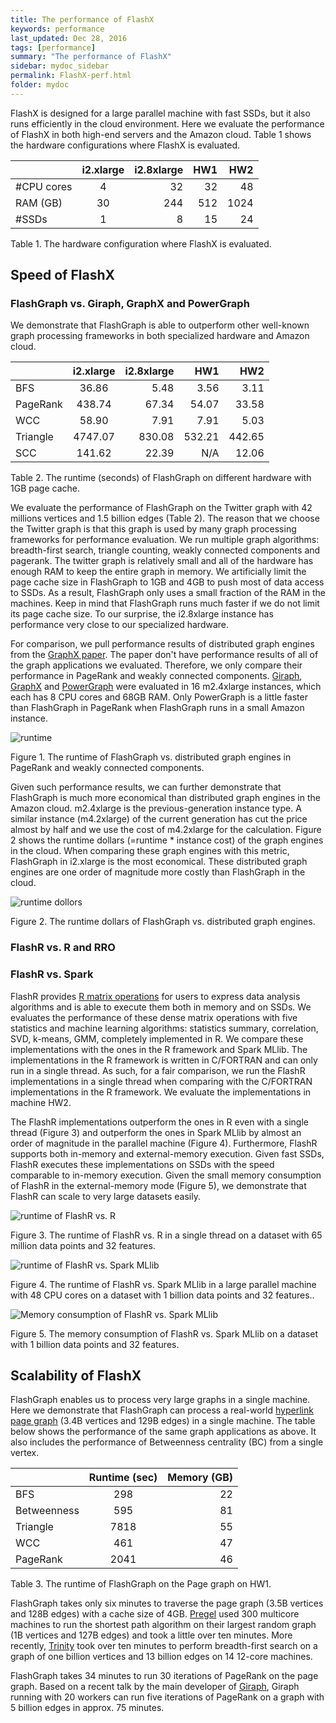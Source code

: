 ```yaml
---
title: The performance of FlashX
keywords: performance
last_updated: Dec 28, 2016
tags: [performance]
summary: "The performance of FlashX"
sidebar: mydoc_sidebar
permalink: FlashX-perf.html
folder: mydoc
---
```


FlashX is designed for a large parallel machine with fast SSDs, but it also runs efficiently in the cloud environment. Here we evaluate the performance of FlashX in both high-end servers and the Amazon cloud. Table 1 shows the hardware configurations where FlashX is evaluated.

|            | i2.xlarge | i2.8xlarge | HW1    | HW2    |
| ---------- |:---------:| ----------:|-------:|-------:|
| #CPU cores | 4         | 32         | 32     | 48     |
| RAM (GB)   | 30        | 244        | 512    | 1024   |
| #SSDs      | 1         | 8          | 15     | 24     |

Table 1. The hardware configuration where FlashX is evaluated.

## Speed of FlashX

### FlashGraph vs. Giraph, GraphX and PowerGraph

We demonstrate that FlashGraph is able to outperform other well-known graph processing frameworks in both specialized hardware and Amazon cloud.

|          | i2.xlarge | i2.8xlarge | HW1    | HW2    |
| -------- |:---------:| ----------:|-------:|-------:|
| BFS      | 36.86     | 5.48       | 3.56   | 3.11   |
| PageRank | 438.74    | 67.34      | 54.07  | 33.58  |
| WCC      | 58.90     | 7.91       | 7.91   | 5.03   |
| Triangle | 4747.07   | 830.08     | 532.21 | 442.65 |
| SCC      | 141.62    | 22.39      | N/A    | 12.06  |

Table 2. The runtime (seconds) of FlashGraph on different hardware with 1GB page cache.

We evaluate the performance of FlashGraph on the Twitter graph with 42 millions vertices and 1.5 billion edges (Table 2). The reason that we choose the Twitter graph is that this graph is used by many graph processing frameworks for performance evaluation. We run multiple graph algorithms: breadth-first search, triangle counting, weakly connected components and pagerank.
The twitter graph is relatively small and all of the hardware has enough RAM to keep the entire graph in memory. We artificially limit the page cache size in FlashGraph to 1GB and 4GB to push most of data access to SSDs. As a result, FlashGraph only uses a small fraction of the RAM in the machines. Keep in mind that FlashGraph runs much faster if we do not limit its page cache size. To our surprise, the i2.8xlarge instance has performance very close to our specialized hardware.

For comparison, we pull performance results of distributed graph engines from the [GraphX paper](https://amplab.cs.berkeley.edu/wp-content/uploads/2014/09/graphx.pdf). The paper don't have performance results of all of the graph applications we evaluated. Therefore, we only compare their performance in PageRank and weakly connected components. [Giraph](http://giraph.apache.org/), [GraphX](http://spark.apache.org/graphx/) and [PowerGraph](https://github.com/dato-code/PowerGraph) were evaluated in 16 m2.4xlarge instances, which each has 8 CPU cores and 68GB RAM. Only PowerGraph is a little faster than FlashGraph in PageRank when FlashGraph runs in a small Amazon instance.

![runtime](http://flashx.io/images/FlashGraph.vs.others.png)

Figure 1. The runtime of FlashGraph vs. distributed graph engines in PageRank and weakly connected components.

Given such performance results, we can further demonstrate that FlashGraph is much more economical than distributed graph engines in the Amazon cloud. m2.4xlarge is the previous-generation instance type. A similar instance (m4.2xlarge) of the current generation has cut the price almost by half and we use the cost of m4.2xlarge for the calculation. Figure 2 shows the runtime dollars (=runtime * instance cost) of the graph engines in the cloud. When comparing these graph engines with this metric, FlashGraph in i2.xlarge is the most economical. These distributed graph engines are one order of magnitude more costly than FlashGraph in the cloud.

![runtime dollors](http://flashx.io/images/FlashGraph.vs.others.dollor.png)

Figure 2. The runtime dollars of FlashGraph vs. distributed graph engines.

### FlashR vs. R and RRO

### FlashR vs. Spark

FlashR provides [R matrix operations](https://github.com/zheng-da/FlashX/wiki/FlashR-programming-tutorial#base-r-functions) for users to express data analysis algorithms and is able to execute them both in memory and on SSDs. We evaluates the performance of these dense matrix operations with five statistics and machine learning algorithms: statistics summary, correlation, SVD, k-means, GMM, completely implemented in R. We compare these implementations with the ones in the R framework and Spark MLlib. The implementations in the R framework is written in C/FORTRAN and can only run in a single thread. As such, for a fair comparison, we run the FlashR implementations in a single thread when comparing with the C/FORTRAN implementations in the R framework. We evaluate the implementations in machine HW2.

The FlashR implementations outperform the ones in R even with a single thread (Figure 3) and outperform the ones in Spark MLlib by almost an order of magnitude in the parallel machine (Figure 4). Furthermore, FlashR supports both in-memory and external-memory execution. Given fast SSDs, FlashR executes these implementations on SSDs with the speed comparable to in-memory execution. Given the small memory consumption of FlashR in the external-memory mode (Figure 5), we demonstrate that FlashR can scale to very large datasets easily.

![runtime of FlashR vs. R](http://flashx.io/images/FlashR.vs.R.png)

Figure 3. The runtime of FlashR vs. R in a single thread on a dataset with 65 million data points and 32 features.

![runtime of FlashR vs. Spark MLlib](http://flashx.io/images/FlashR.vs.MLlib.png)

Figure 4. The runtime of FlashR vs. Spark MLlib in a large parallel machine with 48 CPU cores on a dataset with 1 billion data points and 32 features..

![Memory consumption of FlashR vs. Spark MLlib](http://flashx.io/images/FlashR.vs.MLlib.mem.png)

Figure 5. The memory consumption of FlashR vs. Spark MLlib on a dataset with 1 billion data points and 32 features.

## Scalability of FlashX

FlashGraph enables us to process very large graphs in a single machine. Here we demonstrate that FlashGraph can process a real-world [hyperlink page graph](http://webdatacommons.org/hyperlinkgraph/) (3.4B vertices and 129B edges) in a single machine. The table below shows the performance of the same graph applications as above. It also includes the performance of Betweenness centrality (BC) from a single vertex.

|             | Runtime (sec) | Memory (GB) |
| ----------- |:-------------:| -----------:|
| BFS         | 298           | 22          |
| Betweenness | 595           | 81          |
| Triangle    | 7818          | 55          |
| WCC         | 461           | 47          |
| PageRank    | 2041          | 46          |

Table 3. The runtime of FlashGraph on the Page graph on HW1.

FlashGraph takes only six minutes to traverse the page graph (3.5B vertices and 128B edges) with a cache size of 4GB.
[Pregel](http://dl.acm.org/citation.cfm?id=1807184) used 300 multicore machines to
run the shortest path algorithm on their largest random graph (1B vertices and 127B edges)
and took a little over ten minutes. More recently,
[Trinity](http://research.microsoft.com/en-us/projects/trinity/)
took over ten minutes to perform breadth-first search on a
graph of one billion vertices and 13 billion edges on 14 12-core
machines.

FlashGraph takes 34 minutes to run 30 iterations of PageRank on the page graph. Based on a recent talk by the main developer of [Giraph](http://www.youtube.com/watch?v=b5Qmz4zPj-M), Giraph running with 20 workers can run five iterations of PageRank on a graph with 5 billion edges in approx. 75 minutes.
